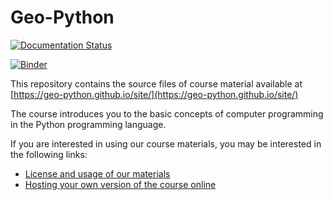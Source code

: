 # Geo-Python 

[![Documentation Status](https://readthedocs.org/projects/geo-python-site/badge/?version=latest)](https://geo-python-site.readthedocs.io/en/latest/?badge=latest)

[![Binder](https://mybinder.org/badge_logo.svg)](https://mybinder.org/v2/gh/blpeters/geopython_materials/HEAD)

This repository contains the source files of course material available at [https://geo-python.github.io/site/](https://geo-python.github.io/site/)

The course introduces you to the basic concepts of computer programming in the Python programming language.

If you are interested in using our course materials, you may be interested in the following links:

- [License and usage of our materials](https://geo-python-site.readthedocs.io/en/latest/course-info/licensing.html)
- [Hosting your own version of the course online](https://geo-python-site.readthedocs.io/en/latest/course-info/licensing.html#getting-started-hosting-your-own-version-of-the-course)

